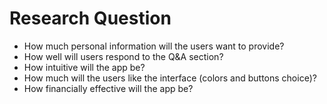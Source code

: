 # Research Question

* How much personal information will the users want to provide?
* How well will users respond to the Q&A section?
* How intuitive will the app be?
* How much will the users like the interface (colors and buttons choice)?
* How financially effective will the app be?
